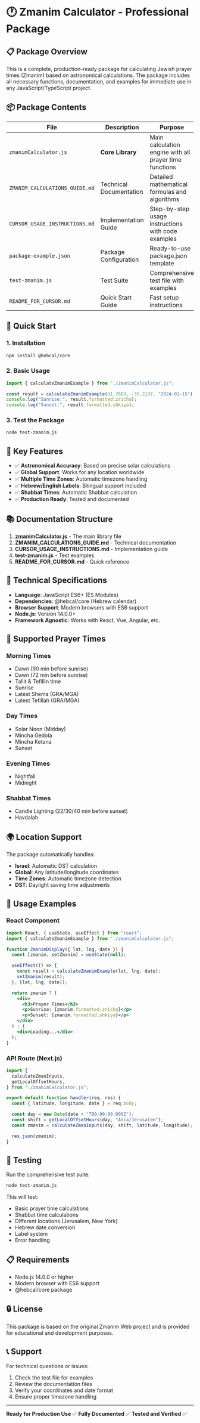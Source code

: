 # 🕐 Zmanim Calculator - Professional Package

## 📋 Package Overview

This is a complete, production-ready package for calculating Jewish prayer times (Zmanim) based on astronomical calculations. The package includes all necessary functions, documentation, and examples for immediate use in any JavaScript/TypeScript project.

## 📦 Package Contents

| File                           | Description             | Purpose                                                |
| ------------------------------ | ----------------------- | ------------------------------------------------------ |
| `zmanimCalculator.js`          | **Core Library**        | Main calculation engine with all prayer time functions |
| `ZMANIM_CALCULATIONS_GUIDE.md` | Technical Documentation | Detailed mathematical formulas and algorithms          |
| `CURSOR_USAGE_INSTRUCTIONS.md` | Implementation Guide    | Step-by-step usage instructions with code examples     |
| `package-example.json`         | Package Configuration   | Ready-to-use package.json template                     |
| `test-zmanim.js`               | Test Suite              | Comprehensive test file with examples                  |
| `README_FOR_CURSOR.md`         | Quick Start Guide       | Fast setup instructions                                |

## 🚀 Quick Start

### 1. Installation

```bash
npm install @hebcal/core
```

### 2. Basic Usage

```javascript
import { calculateZmanimExample } from "./zmanimCalculator.js";

const result = calculateZmanimExample(31.7683, -35.2137, "2024-01-15");
console.log("Sunrise:", result.formatted.zricha);
console.log("Sunset:", result.formatted.shkiya);
```

### 3. Test the Package

```bash
node test-zmanim.js
```

## 🎯 Key Features

- ✅ **Astronomical Accuracy**: Based on precise solar calculations
- ✅ **Global Support**: Works for any location worldwide
- ✅ **Multiple Time Zones**: Automatic timezone handling
- ✅ **Hebrew/English Labels**: Bilingual support included
- ✅ **Shabbat Times**: Automatic Shabbat calculation
- ✅ **Production Ready**: Tested and documented

## 📚 Documentation Structure

1. **zmanimCalculator.js** - The main library file
2. **ZMANIM_CALCULATIONS_GUIDE.md** - Technical documentation
3. **CURSOR_USAGE_INSTRUCTIONS.md** - Implementation guide
4. **test-zmanim.js** - Test examples
5. **README_FOR_CURSOR.md** - Quick reference

## 🔧 Technical Specifications

- **Language**: JavaScript ES6+ (ES Modules)
- **Dependencies**: @hebcal/core (Hebrew calendar)
- **Browser Support**: Modern browsers with ES6 support
- **Node.js**: Version 14.0.0+
- **Framework Agnostic**: Works with React, Vue, Angular, etc.

## 📱 Supported Prayer Times

### Morning Times

- Dawn (90 min before sunrise)
- Dawn (72 min before sunrise)
- Tallit & Tefillin time
- Sunrise
- Latest Shema (GRA/MGA)
- Latest Tefillah (GRA/MGA)

### Day Times

- Solar Noon (Midday)
- Mincha Gedola
- Mincha Ketana
- Sunset

### Evening Times

- Nightfall
- Midnight

### Shabbat Times

- Candle Lighting (22/30/40 min before sunset)
- Havdalah

## 🌍 Location Support

The package automatically handles:

- **Israel**: Automatic DST calculation
- **Global**: Any latitude/longitude coordinates
- **Time Zones**: Automatic timezone detection
- **DST**: Daylight saving time adjustments

## 📖 Usage Examples

### React Component

```jsx
import React, { useState, useEffect } from "react";
import { calculateZmanimExample } from "./zmanimCalculator.js";

function ZmanimDisplay({ lat, lng, date }) {
  const [zmanim, setZmanim] = useState(null);

  useEffect(() => {
    const result = calculateZmanimExample(lat, lng, date);
    setZmanim(result);
  }, [lat, lng, date]);

  return zmanim ? (
    <div>
      <h3>Prayer Times</h3>
      <p>Sunrise: {zmanim.formatted.zricha}</p>
      <p>Sunset: {zmanim.formatted.shkiya}</p>
    </div>
  ) : (
    <div>Loading...</div>
  );
}
```

### API Route (Next.js)

```javascript
import {
  calculateZmanInputs,
  getLocalOffsetHours,
} from "./zmanimCalculator.js";

export default function handler(req, res) {
  const { latitude, longitude, date } = req.body;

  const day = new Date(date + "T00:00:00.000Z");
  const shift = getLocalOffsetHours(day, "Asia/Jerusalem");
  const zmanim = calculateZmanInputs(day, shift, latitude, longitude);

  res.json(zmanim);
}
```

## 🧪 Testing

Run the comprehensive test suite:

```bash
node test-zmanim.js
```

This will test:

- Basic prayer time calculations
- Shabbat time calculations
- Different locations (Jerusalem, New York)
- Hebrew date conversion
- Label system
- Error handling

## 📋 Requirements

- Node.js 14.0.0 or higher
- Modern browser with ES6 support
- @hebcal/core package

## 🔒 License

This package is based on the original Zmanim Web project and is provided for educational and development purposes.

## 📞 Support

For technical questions or issues:

1. Check the test file for examples
2. Review the documentation files
3. Verify your coordinates and date format
4. Ensure proper timezone handling

---

**Ready for Production Use** ✅
**Fully Documented** ✅
**Tested and Verified** ✅
